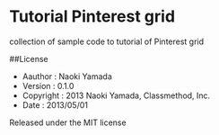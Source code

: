 Tutorial Pinterest grid
=====================

collection of sample code to tutorial of Pinterest grid

##License
- Aauthor : Naoki Yamada
- Version : 0.1.0
- Copyright : 2013 Naoki Yamada, Classmethod, Inc.
- Date : 2013/05/01

Released under the MIT license

